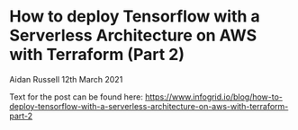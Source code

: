 # How to deploy Tensorflow with a Serverless Architecture on AWS with Terraform (Part 2)
Aidan Russell
12th March 2021

Text for the post can be found here: https://www.infogrid.io/blog/how-to-deploy-tensorflow-with-a-serverless-architecture-on-aws-with-terraform-part-2
